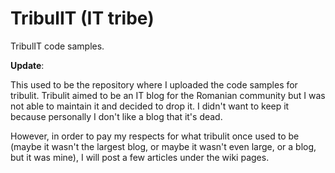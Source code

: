 # TribulIT (IT tribe)
TribulIT code samples.

**Update**: 

This used to be the repository where I uploaded the code samples for tribulit. Tribulit aimed to be an IT blog for the Romanian community but I was not able to maintain it and decided to drop it. I didn't want to keep it because personally I don't like a blog that it's dead. 

However, in order to pay my respects for what tribulit once used to be (maybe it wasn't the largest blog, or maybe it wasn't even large, or a blog, but it was mine), I will post a few articles under the wiki pages.
